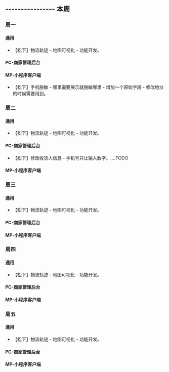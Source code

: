 ## ---------------- 本周

### 周一
#### 通用
* 【松下】物流轨迹 - 地图可视化 - 功能开发。
#### PC-商家管理后台
#### MP-小程序客户端
* 【松下】手机脱敏 - 哪里需要展示就脱敏哪里 - 增加一个原始字段 - 修改地址的时候需要用到。

### 周二
#### 通用
* 【松下】物流轨迹 - 地图可视化 - 功能开发。
#### PC-商家管理后台
* 【松下】修改收货人信息 - 手机号只让输入数字。....TODO
#### MP-小程序客户端

### 周三
#### 通用
* 【松下】物流轨迹 - 地图可视化 - 功能开发。
#### PC-商家管理后台
#### MP-小程序客户端

### 周四
#### 通用
* 【松下】物流轨迹 - 地图可视化 - 功能开发。
#### PC-商家管理后台
#### MP-小程序客户端

### 周五
#### 通用
* 【松下】物流轨迹 - 地图可视化 - 功能开发。
#### PC-商家管理后台
#### MP-小程序客户端
